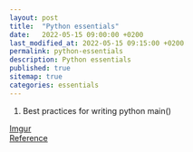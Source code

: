 ```yaml
---
layout: post
title:  "Python essentials"
date:   2022-05-15 09:00:00 +0200
last_modified_at: 2022-05-15 09:15:00 +0200
permalink: python-essentials
description: Python essentials 
published: true
sitemap: true
categories: essentials
---
```



1. Best practices for writing python main()

[Imgur](https://imgur.com/FjgeYNk) 
<br>
[Reference](https://www.youtube.com/watch?v=lOeIDvyRUQs)
